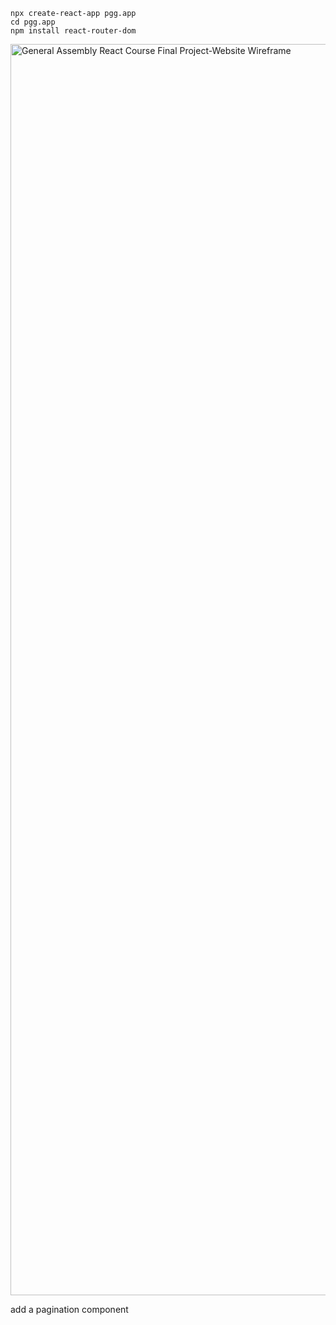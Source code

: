 ```
npx create-react-app pgg.app
cd pgg.app
npm install react-router-dom
```
<img width="2002" alt="General Assembly React Course Final Project-Website Wireframe" src="https://github.com/gnehzkcaj/Project-2023-JIE/assets/97222543/019fd947-e99e-4015-b44e-aee5fa5b1ba1">

add a pagination component
